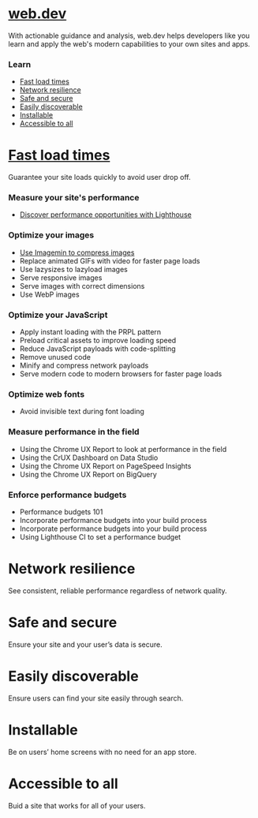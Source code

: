 # [web.dev](https://web.dev/)
With actionable guidance and analysis, web.dev helps developers like you learn and apply the web's modern capabilities to your own sites and apps.

### Learn
* [Fast load times](#Fast-load-times)
* [Network resilience](#Network-resilience)
* [Safe and secure](#Safe-and-secure)
* [Easily discoverable](#Easily-discoverable)
* [Installable](#Installable)
* [Accessible to all](#Accessible-to-all)

# [Fast load times](https://web.dev/fast)
Guarantee your site loads quickly to avoid user drop off.


### Measure your site's performance     
* [Discover performance opportunities with Lighthouse](https://web.dev/fast/discover-performance-opportunities-with-lighthouse)

### Optimize your images
* [Use Imagemin to compress images](https://web.dev/fast/use-imagemin-to-compress-images)
* Replace animated GIFs with video for faster page loads
* Use lazysizes to lazyload images
* Serve responsive images
* Serve images with correct dimensions
* Use WebP images

### Optimize your JavaScript
* Apply instant loading with the PRPL pattern
* Preload critical assets to improve loading speed
* Reduce JavaScript payloads with code-splitting
* Remove unused code
* Minify and compress network payloads
* Serve modern code to modern browsers for faster page loads

### Optimize web fonts
* Avoid invisible text during font loading

### Measure performance in the field
* Using the Chrome UX Report to look at performance in the field
* Using the CrUX Dashboard on Data Studio
* Using the Chrome UX Report on PageSpeed Insights
* Using the Chrome UX Report on BigQuery

### Enforce performance budgets
* Performance budgets 101
* Incorporate performance budgets into your build process
* Incorporate performance budgets into your build process
* Using Lighthouse CI to set a performance budget

# Network resilience
See consistent, reliable performance regardless of network quality.

# Safe and secure
Ensure your site and your user’s data is secure.

# Easily discoverable
Ensure users can find your site easily through search.

# Installable
Be on users’ home screens with no need for an app store.

# Accessible to all
Buid a site that works for all of your users.
